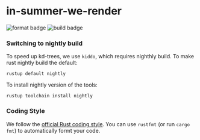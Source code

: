 # in-summer-we-render

![format badge](https://github.com/Hungkhoaitay/in-summer-we-render/actions/workflows/format.yml/badge.svg)
![build badge](https://github.com/Hungkhoaitay/in-summer-we-render/actions/workflows/build.yml/badge.svg)

### Switching to nightly build

To speed up kd-trees, we use `kiddo`, which requires nighthly build.  To make rust nightly build the default:
```
rustup default nightly
```

To install nightly version of the tools:
```
rustup toolchain install nightly
```

### Coding Style
We follow the [official Rust coding style](https://github.com/rust-dev-tools/fmt-rfcs/blob/master/guide/guide.md).  You can use `rustfmt` (or run `cargo fmt`) to automatically formt your code.
